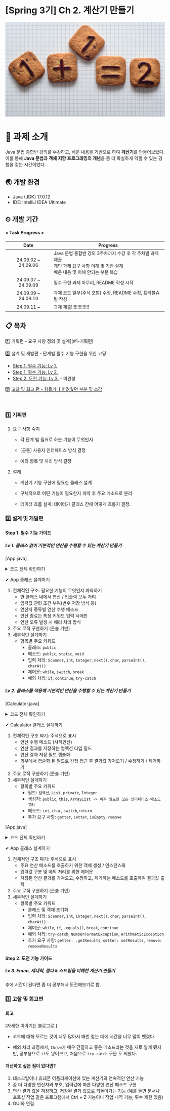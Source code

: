 # [Spring 3기] Ch 2. 계산기 만들기

![enter image description here](poster.jpg)

# 📁 과제 소개

Java 문법 종합반 강의를 수강하고, 배운 내용을 기반으로 하여 **계산기**를 만들어보았다. 이를 통해 **Java 문법과 객체 지향 프로그래밍의 개념**을 좀 더 확실하게 익힐 수 있는 경험을 갖는 시간이었다.

## 🌏 개발 환경

- Java (JDK) 17.0.12
- IDE: IntelliJ IDEA Ultimate


## ⏲ 개발 기간
#### < Task Progress >

|        Date         | Progress                                                                                |
|:-------------------:|-----------------------------------------------------------------------------------------|
| 24.09.02 ~ 24.09.06 | Java 문법 종합반 강의 3주차까지 수강 후 각 주차별 과제 제출<br>개인 과제 요구 사항 이해 및 기반 설계<br>배운 내용 및 이해 안되는 부분 복습 |
| 24.09.07 ~ 24.09.09 | 필수 구현 과제 마무리, README 작성 시작                                                      |
| 24.09.09 ~ 24.09.10 | 과제 코드 일부(주석 포함) 수정, README 수정, 트러블슈팅 작성                                    |
| 24.09.11 ~ | 과제 제출!!!!!!!!!!!!!! |

## 📋 목차

1️⃣ 기획편 - 요구 사항 정의 및 설계](#1-기획편)

2️⃣ 설계 및 개발편 - 단계별 필수 기능 구현을 위한 코딩
- [Step 1. 필수 기능: Lv 1.](#lv-1-클래스-없이-기본적인-연산을-수행할-수-있는-계산기-만들기)
- [Step 1. 필수 기능: Lv 2.](#lv-2-클래스를-적용해-기본적인-연산을-수행할-수-있는-계산기-만들기)
- [Step 2. 도전 기능: Lv 3.](#lv-3-enum-제네릭-람다--스트림을-이해한-계산기-만들기) - 미완성

3️⃣ [고찰 및 회고 편 - 힘들거나 어려웠던 부분 및 소감](#3-고찰-및-회고-편)

<br>

### 1️⃣ 기획편

1. 요구 사항 숙지
    - 각 단계 별 필요로 하는 기능이 무엇인지

    - [공통] 사용자 인터페이스 방식 결정

    - 예외 항목 및 처리 방식 결정
2. 설계
    -  계산기 기능 구현에 필요한 클래스 설계

    -  구체적으로 어떤 기능이 필요한지 파악 후 주요 메소드로 분리

    -  데이터 흐름 설계: 데이터가 클래스 간에 어떻게 흐를지 결정.

###  2️⃣ 설계 및 개발편

#### Step 1. 필수 기능 가이드
##### **Lv 1. 클래스 없이 기본적인 연산을 수행할 수 있는 계산기 만들기**

[App.java]
<details>
<summary> 코드 전체 확인하기 </summary>

```java
import java.util.Scanner;

public class App {
    public static void main(String[] args) {
        // 1) 양의 정수(0 포함) 입력받기
        Scanner sc = new Scanner(System.in);

        while (true) {
            try {
                // 첫 번째 숫자 입력
                System.out.println("첫 번째 숫자를 입력하세요: ");
                int num1 = Integer.parseInt(sc.next());
                // 0을 포함한 양의 정수인지 확인
                if (num1 < 0) {
                    System.out.println("0 이상의 정수를 입력해주세요.");
                    continue;
                }
                // 연산 기호 입력
                System.out.println("사칙연산 기호를 입력하세요: ");
                char operator = sc.next().charAt(0);
                // 두 번째 숫자 입력
                System.out.println("두 번째 숫자를 입력하세요: ");
                int num2 = Integer.parseInt(sc.next());
                // 0을 포함한 양의 정수인지 확인
                if (num2 < 0) {
                    System.out.println("0 이상의 정수를 입력해주세요.");
                    continue;
                }
                // 연산 수행 및 결과 출력
                int result = 0;
                switch (operator) {
                    case '+':
                        result = num1 + num2;
                        break;
                    case '-':
                        result = num1 - num2;
                        break;
                    case '*':
                        result = num1 * num2;
                        break;
                    case '/':
                        // 예외 처리
                        if (num2 == 0) {
                            System.out.println("0으로 나눌 수 없습니다.");
                            continue;
                        }
                        result = num1 / num2;
                        break;
                }
                // 결과 출력
                System.out.println("결과: " + result);

                // 종료 여부 확인
                System.out.println("더 계산하시겠습니까? (Yes / Exit):");
                String answer = sc.next();
                if (answer.equals("Exit")) {
                    break;
                }
            }
            // 또 다른 예외 처리 방법: Try-Catch
            catch (NumberFormatException e) {
                System.out.println("유효한 값을 입력해주세요.");
            }
        }
        sc.close();
    }
}
```

</details>

✔ App 클래스 설계하기

1. 전체적인 구조: 필요한 기능이 무엇인지 파악하기
   - 한 클래스 내에서 연산 / 입출력 모두 처리 
   - 입력값 관련 조건 부여(변수 저장 방식 등)
   - 연산자 종류별 연산 수행 메소드 
   - 연산 종료는 특정 키워드 입력 시에만 
   - 연산 오류 발생 시 에러 처리 방식
2. 주요 로직 구현하기 (콘솔 기반)
3. 세부적인 설계하기
   - 항목별 주요 키워드
       - 클래스: `public`
       - 메소드: `public`, `static`, `void`
       - 입력 처리: `Scanner`, `int`, `Integer`, `next()`, `char`, `parseInt()`, `charAt()` 
       - 제어문: `while`, `switch`, `break`
       - 예외 처리: `if`, `continue`, `try-catch`


##### **Lv 2. 클래스를 적용해 기본적인 연산을 수행할 수 있는 계산기 만들기**

[Calculator.java]
<details>
<summary> 코드 전체 확인하기 </summary>

```java
import java.util.*;
// [전체적인 구조 명시]
public class Calculator {
    // [1. 필드]
    // 연산 결과를 저장하는 컬렉션 타입 필드 ->
    // results 변수 -> List<Integer> 타입으로 선언
    private List<Integer> results;

    // [2. 객체 데이터: 생성자]
    public Calculator() {
        this.results = new ArrayList<>(); // 결과를 저장할 ArrayList 생성
    }
    // [3. 연산 수행 담당 메소드]
    public int calculate(int num1, int num2, char operator) {
        int result = 0;

        // 연산자에 따른 사칙연산 수행
        switch (operator) {
            case '+':
                result = num1 + num2;
                break;
            case '-':
                result = num1 - num2;
                break;
            case '*':
                result = num1 * num2;
                break;
            case '/':
                result = num1 / num2;
                break;
            }

        // 결과를 리스트에 저장
        results.add(result);

        // 결과 반환
        return result;
    }
    
    // 추가 요구 사항

    // Getter 메소드: 저장된 연산 결과를 반환
    public List<Integer> getResults() {
        return new ArrayList<>(results); // 결과 리스트를 복사해서 반환
    }

    // Setter 메소드: 외부에서 연산 결과 리스트를 수정
    public void setResults(List<Integer> results) {
        this.results = new ArrayList<>(results);
        // 리스트를 복사하는 이유:
        // 외부에서 리스트를 변경할 때 Calculator 내부에서도 리스트가 변경될 수 있기 때문에
        // 이를 방지하기 위함
    }

    public void removeResults() {
        if (!results.isEmpty()) {
            results.remove(0); // 리스트의 첫 번째 데이터 삭제
        } else {
            System.out.println("삭제할 데이터가 없습니다.");
        }
    }
}

```


</details>

✔ Calculator 클래스 설계하기

1. 전체적인 구조 짜기: 주석으로 표시
   - 연산 수행 메소드 (사칙연산)
   - 연산 결과를 저장하는 컬렉션 타입 필드
   - 연산 결과 저장 필드 캡슐화
   - 외부에서 캡슐화 된 필드로 간접 접근 후 결과값 가져오기 / 수정하기 / 제거하기
2. 주요 로직 구현하기 (콘솔 기반)
3. 세부적인 설계하기
    - 항목별 주요 키워드
        - 필드: `컬렉션`, `List`, `private`, `Integer`
        - 생성자: `public`, `this`, `ArrayList -> 이후 필요한 모든 인터페이스 메소드 고려`
        - 메소드: `int`, `char`, `switch`,`return`
        - 추가 요구 사항: `getter`, `setter`, `isEmpty`, `remove`


[App.java]
<details>
<summary> 코드 전체 확인하기 </summary>

```java
import java.util.*;

public class App {
    public static void main(String[] args) {
        // Calculator class에서 객체 호출 > 객체 초기화
        // 인스턴스화
        Calculator calc = new Calculator();
        // sc 변수 선언 + Scanner 객체 생성 
        Scanner sc = new Scanner(System.in);
        
        // 반복문 시작
        while (true) {
            // 예외 처리의 `try-catch`
            try { 
                // 첫 번째 숫자 입력
                System.out.println("첫 번째 숫자를 입력하세요: ");
                // sc.next()로 입력된 값: 문자열 > .parseInt()를 통해 int로 변환
                int num1 = Integer.parseInt(sc.next());
                // 0을 포함한 양의 정수인지 확인
                if (num1 < 0) {
                    System.out.println("0 이상의 정수를 입력해주세요.");
                    continue;
                }

                // 연산 기호 입력
                System.out.println("사칙연산 기호를 입력하세요: ");
                // 입력한 문자열 호출
                char operator = sc.next().charAt(0);

                // 입력값이 사칙 연산 기호가 아닌 경우 예외 처리
                if (operator != '+' && operator != '-' && operator != '*' && operator != '/') {
                    System.out.println("잘못된 연산자입니다. +, -, *, / 중 하나를 입력해주세요.");
                    continue;
                }

                // 두 번째 숫자 입력
                System.out.println("두 번째 숫자를 입력하세요: ");
                // sc.next()로 입력된 값: 문자열 > .parseInt()를 통해 int로 변환
                int num2 = Integer.parseInt(sc.next());

                // 0을 포함한 양의 정수인지 확인
                if (num2 < 0) {
                    System.out.println("0 이상의 정수를 입력해주세요.");
                    continue;
                }

                // 참조변수 calc + 도트 연산자 > Calculator 클래스의 calculate 메소드 호출
                int result = calc.calculate(num1,num2,operator);

                // 결과 출력
                System.out.println("결과: " + result);

                // 종료 여부 확인
                System.out.println("더 계산하시겠습니까? (Yes / Exit) ");
                String answer = sc.next();
                // 저장된 값이 'Exit'과 동일한 경우 종료
                if (answer.equals("Exit")) {
                    break;
                }
            } catch (NumberFormatException e) { // 예외처리 1: 입력 값이 숫자가 아닐 때
                System.out.println("유효한 값이 아닙니다.");
            } catch (ArithmeticException e) { // 예외처리 2: 나눗셈 과정에서 분모값에 0을 입력했을 때
                System.out.println("0으로 나눌 수 없습니다.");
            }
        }
        
        // 추가 요구 사항
        // calc 참조변수를 통해 Calculator 클래스에서 정의한 .getResults() 메소드 호출 (getter)
        System.out.println("모든 연산 결과: " + calc.getResults());
        System.out.println("----------------");

        
        // 새로운 리스트 생성 > 추가된 값이 내부(results)에 영향 주지 않기 위해
        List<Integer> newResults = new ArrayList<>();
        // 새로운 값 추가
        newResults.add(10);
        // calc 객체의 setResults 호출 > newResults 저장(results 수정)
        calc.setResults(newResults);
        // 새로 수정된 newResults를 getResults 메소드로 호출
        System.out.println("수정된 연산 결과: " + calc.getResults());
        
        
        System.out.println("가장 먼저 저장된 데이터를 삭제합니다.");
        // Calculator 클래스에서 구현한 메소드 호출
        calc.removeResults();
        System.out.println("삭제 후 저장된 결과: " + calc.getResults());

        // 스캐너 종료
        sc.close();
    }
}

```

</details>

✔ App 클래스 설계하기

1. 전체적인 구조 짜기: 주석으로 표시
    - 주요 연산 메소드를 호출하기 위한 객체 생성 / 인스턴스화
    - 입력값 구분 및 예외 처리를 위한 제어문
    - 저장된 연산 결과를 가져오고, 수정하고, 제거하는 메소드를 호출하여 결과값 출력
2. 주요 로직 구현하기 (콘솔 기반)
3. 세부적인 설계하기
   - 항목별 주요 키워드
        - 클래스 및 객체 초기화
        - 입력 처리: `Scanner`, `int`, `Integer`, `next()`, `char`, `parseInt()`, `charAt()`
        - 제어문: `while`, `if`, `.equals()`, `break`, `continue`
        - 예외 처리: `try-catch`, `NumberFormatException`, `ArithmeticException`
        - 추가 요구 사항: `getter: .getResults`, `setter: setResults`, `remove: removeResults`
   

#### Step 2. 도전 기능 가이드
##### **Lv 3. Enum, 제네릭, 람다 & 스트림을 이해한 계산기 만들기**

후에 시간이 된다면 좀 더 공부해서 도전해보기로 함.

###  3️⃣ 고찰 및 회고편
#### 회고

[자세한 이야기는 블로그로.]

- 코드에 대해 모르는 것이 너무 많아서 매번 찾는 데에 시간을 너무 많이 뺏겼다.


- 예외 처리 과정에서, `throw`가 매우 간결하고 좋은 메소드라는 것을 새로 알게 됐지만, 공부용으로 `if`도 넣어보고, 처음으로 `try-catch` 구문
도 써봤다. 



#### 개선하고 싶은 점이 있다면?

1. 데스크탑이나 휴대폰 어플리케이션에 있는 계산기의 연속적인 연산 기능
2. 좀 더 다양한 연산자와 부호, 입력값에 따른 다양한 연산 메소드 구현
2. 연산 결과 값을 저장하고, 저장된 결과 값으로 되돌아가는 기능 (예를 들면 문서나 포토샵 작업 같은 프로그램에서 Ctrl + Z 기능이나 작업 내역 기능; 횟수 제한 있음)
3. GUI와 연결
